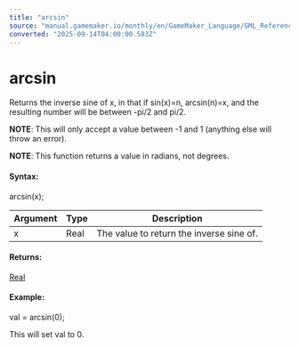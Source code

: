 ```yaml
---
title: "arcsin"
source: "manual.gamemaker.io/monthly/en/GameMaker_Language/GML_Reference/Maths_And_Numbers/Angles_And_Distance/arcsin.htm"
converted: "2025-09-14T04:00:00.583Z"
---
```


# arcsin

Returns the inverse sine of x, in that if sin(x)=n, arcsin(n)=x, and the resulting number will be between -pi/2 and pi/2.

**NOTE**: This will only accept a value between -1 and 1 (anything else will throw an error).

**NOTE**: This function returns a value in radians, not degrees.

#### Syntax:

arcsin(x);

| Argument | Type | Description |
| --- | --- | --- |
| x | Real | The value to return the inverse sine of. |

#### Returns:

[Real](../../../GML_Overview/Data_Types.md)

#### Example:

val = arcsin(0);

This will set val to 0.
